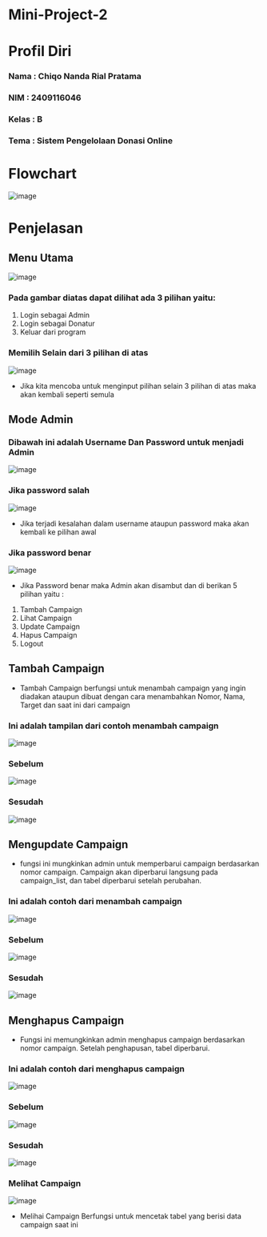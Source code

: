 # Mini-Project-2

# Profil Diri

### Nama : Chiqo Nanda Rial Pratama
### NIM : 2409116046
### Kelas : B
### Tema : Sistem Pengelolaan Donasi Online

# Flowchart
![image](https://github.com/user-attachments/assets/79b26550-c61e-4409-82b4-87c0d0e86eca)

# Penjelasan
## Menu Utama
![image](https://github.com/user-attachments/assets/b4aaa7c2-e8a3-4002-b7b9-64c64b0c70fc)

### Pada gambar diatas dapat dilihat ada 3 pilihan yaitu:
1. Login sebagai Admin
2. Login sebagai Donatur
3. Keluar dari program

### Memilih Selain dari 3 pilihan di atas
![image](https://github.com/user-attachments/assets/89b861c9-ec26-4148-a155-474761be076d)
- Jika kita mencoba untuk menginput pilihan selain 3 pilihan di atas maka akan kembali seperti semula

## Mode Admin
### Dibawah ini adalah Username Dan Password untuk menjadi Admin
![image](https://github.com/user-attachments/assets/b17ba622-fbf6-4197-831f-c2be37874686)

### Jika password salah
![image](https://github.com/user-attachments/assets/baa2606b-9410-414d-9ae5-7166980b97dd)
- Jika terjadi kesalahan dalam username ataupun password maka akan kembali ke pilihan awal

### Jika password benar
![image](https://github.com/user-attachments/assets/4a830741-cd6f-4bc1-a20b-9a5d03b5b414)
- Jika Password benar maka Admin akan disambut dan di berikan 5 pilihan yaitu :
1. Tambah Campaign
2. Lihat Campaign
3. Update Campaign
4. Hapus Campaign
5. Logout

## Tambah Campaign
- Tambah Campaign berfungsi untuk menambah campaign yang ingin diadakan ataupun dibuat dengan cara menambahkan Nomor, Nama, Target dan saat ini dari campaign

### Ini adalah tampilan dari contoh menambah campaign
  
![image](https://github.com/user-attachments/assets/ff7b77ee-7a19-44d1-8e47-bc267a62a0f6)


### Sebelum
![image](https://github.com/user-attachments/assets/f5cc902c-5091-49b7-99fc-7272a84d4483)

### Sesudah
![image](https://github.com/user-attachments/assets/f5873b25-cd50-4825-92fb-a26a18b8fc12)

## Mengupdate Campaign
- fungsi ini mungkinkan admin untuk memperbarui campaign berdasarkan nomor campaign. Campaign akan diperbarui langsung pada campaign_list, dan tabel diperbarui setelah perubahan.

### Ini adalah contoh dari menambah campaign
![image](https://github.com/user-attachments/assets/7238d98b-2020-41fb-805c-454521fbd357)

### Sebelum
![image](https://github.com/user-attachments/assets/61f521fe-77b1-491f-8442-73dc74d70e0e)

### Sesudah
![image](https://github.com/user-attachments/assets/70404903-9995-4513-81ad-9a3eecf778a2)

## Menghapus Campaign
- Fungsi ini memungkinkan admin menghapus campaign berdasarkan nomor campaign. Setelah penghapusan, tabel diperbarui.

### Ini adalah contoh dari menghapus campaign
![image](https://github.com/user-attachments/assets/3189002b-5d5c-4788-b844-67b522e0ce6a)

### Sebelum
![image](https://github.com/user-attachments/assets/d2b4b90f-640a-43b3-8ab1-ae05e1354c53)

### Sesudah
![image](https://github.com/user-attachments/assets/300b7b3e-7ba5-47e4-915c-c002d466520d)


### Melihat Campaign
![image](https://github.com/user-attachments/assets/525de064-c3d9-4364-b07d-782f9f7db23b)

- Melihai Campaign Berfungsi untuk mencetak tabel yang berisi data campaign saat ini

  

